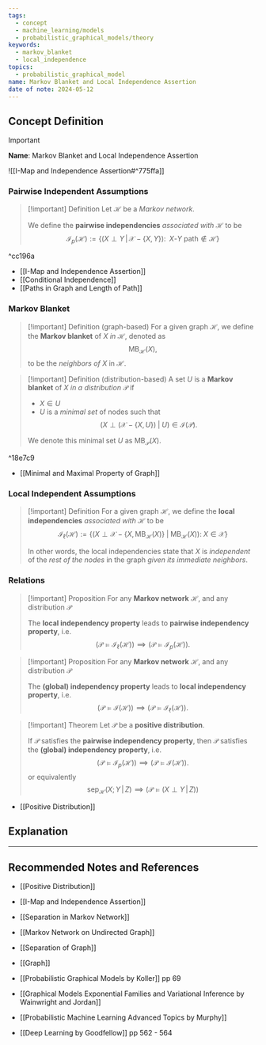 ```yaml
---
tags:
  - concept
  - machine_learning/models
  - probabilistic_graphical_models/theory
keywords:
  - markov_blanket
  - local_independence
topics:
  - probabilistic_graphical_model
name: Markov Blanket and Local Independence Assertion
date of note: 2024-05-12
---
```


## Concept Definition

>[!important]
>**Name**: Markov Blanket and Local Independence Assertion

![[I-Map and Independence Assertion#^775ffa]]

### Pairwise Independent Assumptions

>[!important] Definition
>Let $\mathcal{H}$ be a *Markov network*. 
>
>We define the **pairwise independencies** *associated with* $\mathcal{H}$ to be 
>$$
>\mathcal{I}_{p}(\mathcal{H}) := \left\{ (X \perp Y \,|\, \mathcal{X} - \{ X, Y \}): \;\; X\text{-}Y\text{ path} \not\in \mathcal{H} \right\} 
>$$

^cc196a

- [[I-Map and Independence Assertion]]
- [[Conditional Independence]]
- [[Paths in Graph and Length of Path]]

### Markov Blanket 

>[!important] Definition (graph-based)
>For a given graph $\mathcal{H}$, we define the **Markov blanket** of $X$ *in* $\mathcal{H}$, denoted as $$\text{MB}_{\mathcal{H}}(X),$$ to be the *neighbors of* $X$ in $\mathcal{H}$.

>[!important] Definition (distribution-based)
>A set $U$ is a **Markov blanket** of $X$ *in a distribution* $\mathcal{P}$ if 
>- $X \in U$
>- $U$ is a *minimal set* of nodes such that $$\left(X \perp \left(\mathcal{X} - \{ X, U \}\right)\;|\;U\right) \in \mathcal{I}(\mathcal{P}).$$
>
>We denote this minimal set $U$ as $\text{MB}_{\mathcal{P}}(X)$.

^18e7c9

- [[Minimal and Maximal Property of Graph]]

### Local Independent Assumptions

>[!important] Definition
>For a given graph $\mathcal{H}$, we define the **local independencies** *associated with* $\mathcal{H}$ to be 
>$$\mathcal{I}_{\ell}(\mathcal{H}) := \left\{ \left(X \perp \mathcal{X} - \{ X,\, \text{MB}_{\mathcal{H}}(X) \}\;|\;\text{MB}_{\mathcal{H}}(X)\right):\; X \in \mathcal{X} \right\} $$
>
>In other words, the local independencies state that $X$ is *independent* of the *rest of the nodes* in the graph *given its immediate neighbors*.



### Relations

>[!important] Proposition
>For any **Markov network**  $\mathcal{H}$, and any distribution $\mathcal{P}$
>
>The **local independency property** leads to **pairwise independency property**, i.e.  $$\left(\mathcal{P} \vDash \mathcal{I}_{\ell}(\mathcal{H})\right) \implies \left(\mathcal{P} \vDash \mathcal{I}_{p}(\mathcal{H})\right).$$


>[!important] Proposition
>For any **Markov network**  $\mathcal{H}$, and any distribution $\mathcal{P}$
>
>The **(global) independency property** leads to **local independency property**, i.e.  $$\left(\mathcal{P} \vDash \mathcal{I}(\mathcal{H})\right) \implies \left(\mathcal{P} \vDash \mathcal{I}_{\ell}(\mathcal{H})\right).$$

>[!important] Theorem
>Let $\mathcal{P}$ be a **positive distribution**. 
>
>If $\mathcal{P}$ satisfies the **pairwise independency property**, then $\mathcal{P}$ satisfies the **(global) independency property**, i.e.  $$\left(\mathcal{P} \vDash \mathcal{I}_{p}(\mathcal{H})\right) \implies \left(\mathcal{P} \vDash \mathcal{I}(\mathcal{H})\right).$$ 
>or equivalently
>$$\text{sep}_{\mathcal{H}}(X; Y \,|\, Z) \implies \left( \mathcal{P} \vDash (X \perp Y\,|\,Z)\right)$$

- [[Positive Distribution]]

## Explanation




-----------
##  Recommended Notes and References

- [[Positive Distribution]]
- [[I-Map and Independence Assertion]]
- [[Separation in Markov Network]]
- [[Markov Network on Undirected Graph]]


- [[Separation of Graph]]
- [[Graph]]

- [[Probabilistic Graphical Models by Koller]] pp 69
- [[Graphical Models Exponential Families and Variational Inference by Wainwright and Jordan]]
- [[Probabilistic Machine Learning Advanced Topics by Murphy]]
- [[Deep Learning by Goodfellow]] pp 562 - 564